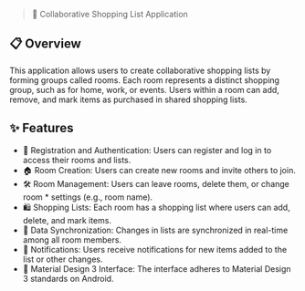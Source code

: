 
> 🛒 Collaborative Shopping List Application
## 📋 Overview
This application allows users to create collaborative shopping lists by forming groups called rooms. Each room represents a distinct shopping group, such as for home, work, or events. Users within a room can add, remove, and mark items as purchased in shared shopping lists.
## ✨ Features
  
 * 🔐 Registration and Authentication: Users can register and log in to access their rooms and lists.
 * 🏠 Room Creation: Users can create new rooms and invite others to join.
 * 🛠️ Room Management: Users can leave rooms, delete them, or change room  * settings (e.g., room name).
 * 🛍️ Shopping Lists: Each room has a shopping list where users can add, delete, and mark items.
 * 🔄 Data Synchronization: Changes in lists are synchronized in real-time among all room members.
 * 🔔 Notifications: Users receive notifications for new items added to the list or other changes.
 * 🎨 Material Design 3 Interface: The interface adheres to Material Design 3 standards on Android.
